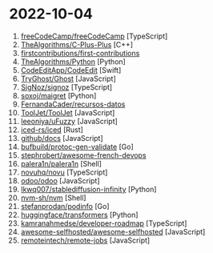 # 2022-10-04

1. [freeCodeCamp/freeCodeCamp](https://github.com/freeCodeCamp/freeCodeCamp "freeCodeCamp.org's open-source codebase and curriculum. Learn to code for free.") [TypeScript]
2. [TheAlgorithms/C-Plus-Plus](https://github.com/TheAlgorithms/C-Plus-Plus "Collection of various algorithms in mathematics, machine learning, computer science and physics implemented in C++ for educational purposes.") [C++]
3. [firstcontributions/first-contributions](https://github.com/firstcontributions/first-contributions "🚀✨ Help beginners to contribute to open source projects") 
4. [TheAlgorithms/Python](https://github.com/TheAlgorithms/Python "All Algorithms implemented in Python") [Python]
5. [CodeEditApp/CodeEdit](https://github.com/CodeEditApp/CodeEdit "CodeEdit App for macOS – Elevate your code editing experience. Open source, free forever.") [Swift]
6. [TryGhost/Ghost](https://github.com/TryGhost/Ghost "Turn your audience into a business. Publishing, memberships, subscriptions and newsletters.") [JavaScript]
7. [SigNoz/signoz](https://github.com/SigNoz/signoz "SigNoz is an open-source APM. It helps developers monitor their applications & troubleshoot problems, an open-source alternative to DataDog, NewRelic, etc. 🔥 🖥. 👉 Open source Application Performance Monitoring (APM) & Observability tool") [TypeScript]
8. [soxoj/maigret](https://github.com/soxoj/maigret "🕵️‍♂️ Collect a dossier on a person by username from thousands of sites") [Python]
9. [FernandaCader/recursos-datos](https://github.com/FernandaCader/recursos-datos "Recopilación de recursos de ciencias de datos por parte de la comunidad Datos Para Todos") 
10. [ToolJet/ToolJet](https://github.com/ToolJet/ToolJet "Extensible low-code framework for building business applications. Connect to databases, cloud storages, GraphQL, API endpoints, Airtable, etc and build apps using drag and drop application builder. Built using JavaScript/TypeScript. 🚀") [JavaScript]
11. [leeoniya/uFuzzy](https://github.com/leeoniya/uFuzzy "A tiny, efficient fuzzy search that doesn't suck") [JavaScript]
12. [iced-rs/iced](https://github.com/iced-rs/iced "A cross-platform GUI library for Rust, inspired by Elm") [Rust]
13. [github/docs](https://github.com/github/docs "The open-source repo for docs.github.com") [JavaScript]
14. [bufbuild/protoc-gen-validate](https://github.com/bufbuild/protoc-gen-validate "protoc plugin to generate polyglot message validators") [Go]
15. [stephrobert/awesome-french-devops](https://github.com/stephrobert/awesome-french-devops "Une liste de liens permettant de se former aux outils utilisés dans le domaine du Devops") 
16. [palera1n/palera1n](https://github.com/palera1n/palera1n "iOS 15.0-15.7 semi-tethered checkm8 jailbreak | tweaks: iOS 15.0-15.3.1 tethered") [Shell]
17. [novuhq/novu](https://github.com/novuhq/novu "⭐ A fully functional real-time notification center for your web and react apps. The only open-source notifications infrastructure that manages multi-channel content, scheduled notifications, digest engine, user preferences, and delivers Email, SMS, Push and Chat notifications using a single API. ⚡") [TypeScript]
18. [odoo/odoo](https://github.com/odoo/odoo "Odoo. Open Source Apps To Grow Your Business.") [JavaScript]
19. [lkwq007/stablediffusion-infinity](https://github.com/lkwq007/stablediffusion-infinity "Outpainting with Stable Diffusion on an infinite canvas") [Python]
20. [nvm-sh/nvm](https://github.com/nvm-sh/nvm "Node Version Manager - POSIX-compliant bash script to manage multiple active node.js versions") [Shell]
21. [stefanprodan/podinfo](https://github.com/stefanprodan/podinfo "Go microservice template for Kubernetes") [Go]
22. [huggingface/transformers](https://github.com/huggingface/transformers "🤗 Transformers: State-of-the-art Machine Learning for Pytorch, TensorFlow, and JAX.") [Python]
23. [kamranahmedse/developer-roadmap](https://github.com/kamranahmedse/developer-roadmap "Interactive roadmaps, guides and other educational content to help developers grow in their careers.") [TypeScript]
24. [awesome-selfhosted/awesome-selfhosted](https://github.com/awesome-selfhosted/awesome-selfhosted "A list of Free Software network services and web applications which can be hosted on your own servers") [JavaScript]
25. [remoteintech/remote-jobs](https://github.com/remoteintech/remote-jobs "A list of semi to fully remote-friendly companies (jobs) in tech.") [JavaScript]
